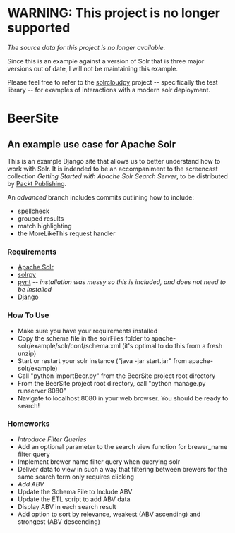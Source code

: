# WARNING: This project is no longer supported
*The source data for this project is no longer available.*

Since this is an example against a version of Solr that is 
three major versions out of date, I will not be maintaining 
this example.

Please feel free to refer to the 
[solrcloudpy](https://github.com/solrcloudpy/solrcloudpy)
project -- specifically the test library -- for examples 
of interactions with a modern solr deployment.


# BeerSite #

## An example use case for Apache Solr ##

This is an example Django site that allows us to better understand 
how to work with Solr. It is indended to be an accompaniment to the 
screencast collection *Getting Started with Apache Solr Search Server*, to be 
distributed by [Packt Publishing](http://packtpub.com).

An *advanced* branch includes commits outlining how to include:
* spellcheck
* grouped results
* match highlighting
* the MoreLikeThis request handler

### Requirements ###
* [Apache Solr](http://solr.apache.org)
* [solrpy](http://wiki.apache.org/solr/SolPython)
* [pynt](https://github.com/h0ke/pynt) -- *installation was messy so this is included, and does not need to be installed*
* [Django](https://www.djangoproject.com/)

### How To Use ###
* Make sure you have your requirements installed
* Copy the schema file in the solrFiles folder to apache-solr/example/solr/conf/schema.xml (it's optimal to do this from a fresh unzip)
* Start or restart your solr instance ("java -jar start.jar" from apache-solr/example)
* Call "python importBeer.py" from the BeerSite project root directory
* From the BeerSite project root directory, call "python manage.py runserver 8080"
* Navigate to localhost:8080 in your web browser. You should be ready to search!

### Homeworks ###
* *Introduce Filter Queries*
 * Add an optional parameter to the search view function for brewer_name filter query
 * Implement brewer name filter query when querying solr
 * Deliver data to view in such a way that filtering between brewers for the same search term only requires clicking
* *Add ABV*
 * Update the Schema File to Include ABV
 * Update the ETL script to add ABV data
 * Display ABV in each search result
 * Add option to sort by relevance, weakest (ABV ascending) and strongest (ABV descending)